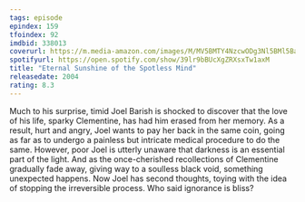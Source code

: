 ```yaml
---
tags: episode
epindex: 159
tfoindex: 92
imdbid: 338013
coverurl: https://m.media-amazon.com/images/M/MV5BMTY4NzcwODg3Nl5BMl5BanBnXkFtZTcwNTEwOTMyMw@@._V1_SY300_CR0,0,202,300_.jpg
spotifyurl: https://open.spotify.com/show/39lr9bBUcXgZRXsxTw1axM
title: "Eternal Sunshine of the Spotless Mind"
releasedate: 2004
rating: 8.3
---
```


Much to his surprise, timid Joel Barish is shocked to discover that the love of his life, sparky Clementine, has had him erased from her memory. As a result, hurt and angry, Joel wants to pay her back in the same coin, going as far as to undergo a painless but intricate medical procedure to do the same. However, poor Joel is utterly unaware that darkness is an essential part of the light. And as the once-cherished recollections of Clementine gradually fade away, giving way to a soulless black void, something unexpected happens. Now Joel has second thoughts, toying with the idea of stopping the irreversible process. Who said ignorance is bliss?